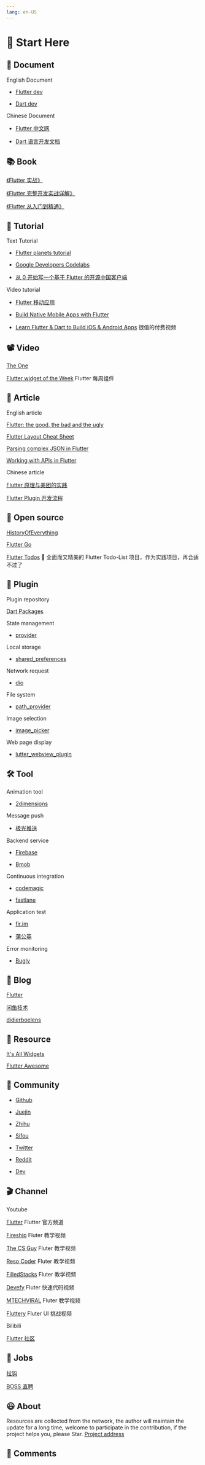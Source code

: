 ```yaml
---
lang: en-US
---
```


# 🦄 Start Here

## :bookmark: Document

English Document

- [Flutter dev](https://flutter.dev/docs)

- [Dart dev](https://dart.dev/guides)

Chinese Document

- [Flutter 中文网](https://flutterchina.club/docs/)

- [Dart 语言开发文档](http://www.dartdoc.cn/guides/)

## :books: Book

[《Flutter 实战》](https://book.flutterchina.club/)

[《Flutter 完整开发实战详解》](https://guoshuyu.cn/home/wx/)

[《Flutter 从入门到精通》](https://tianchenglee.github.io/)

## :school: Tutorial

Text Tutorial

- [Flutter planets tutorial](https://sergiandreplace.com/planets-flutter-from-design-to-app/)

- [Google Developers Codelabs](https://codelabs.developers.google.com/?cat=Flutter)

- [从 0 开始写一个基于 Flutter 的开源中国客户端](https://juejin.im/post/5b4fef17e51d4519475f29f6)

Video tutorial

- [Flutter 移动应用](https://www.bilibili.com/video/av52699308/?p=1)

- [Build Native Mobile Apps with Flutter](https://eu.udacity.com/course/build-native-mobile-apps-with-flutter--ud905)

- [Learn Flutter & Dart to Build iOS & Android Apps](https://www.udemy.com/course/learn-flutter-dart-to-build-ios-android-apps/) 很值的付费视频

## :film_projector: Video

[The One](https://www.youtube.com/watch?v=sIIgtClYq0s)

[Flutter widget of the Week](youtube.com/watch?v=b_sQ9bMltGU&list=PLjxrf2q8roU23XGwz3Km7sQZFTdB996iG) Flutter 每周组件

## :page_facing_up: Article

English article

[Flutter: the good, the bad and the ugly](https://medium.com/asos-techblog/flutter-vs-react-native-for-ios-android-app-development-c41b4e038db9)

[Flutter Layout Cheat Sheet](https://medium.com/flutter-community/flutter-layout-cheat-sheet-5363348d037e)

[Parsing complex JSON in Flutter](https://medium.com/flutter-community/parsing-complex-json-in-flutter-747c46655f51)

[Working with APIs in Flutter](https://medium.com/flutter-community/working-with-apis-in-flutter-8745968103e9)

Chinese article

[Flutter 原理与美团的实践](https://juejin.im/post/5b6d59476fb9a04fe91aa778)

[Flutter Plugin 开发流程](https://juejin.im/post/5af6e858f265da0b736dbac0)

## :chestnut: Open source

[HistoryOfEverything](https://github.com/2d-inc/HistoryOfEverything)

[Flutter Go](https://github.com/alibaba/flutter-go)

[Flutter Todos](https://github.com/asjqkkkk/flutter-todos) 📝 全面而又精美的 Flutter Todo-List 项目，作为实践项目，再合适不过了

## :electric_plug: Plugin

Plugin repository

[Dart Packages](https://pub.flutter-io.cn/)

State management

- [provider](https://pub.flutter-io.cn/packages/provider)

Local storage

- [shared_preferences](https://pub.flutter-io.cn/packages/shared_preferences)

Network request

- [dio](https://pub.flutter-io.cn/packages/dio)

File system

- [path_provider](https://pub.flutter-io.cn/packages/path_provider)

Image selection

- [image_picker](https://pub.flutter-io.cn/packages/image_picker)

Web page display

- [lutter_webview_plugin](https://pub.flutter-io.cn/packages/flutter_webview_plugin)

## :hammer_and_wrench: Tool

Animation tool

- [2dimensions](https://www.2dimensions.com/)

Message push

- [极光推送](https://docs.jiguang.cn/jpush/guideline/intro/)

Backend service

- [Firebase](https://firebase.google.com/)

- [Bmob](https://www.bmob.cn/)

Continuous integration

- [codemagic](https://codemagic.io/start/)

- [fastlane](https://fastlane.tools/)

Application test

- [fir.im](https://fir.im/)

- [蒲公英](https://www.pgyer.com/)

Error monitoring

- [Bugly](https://github.com/crazecoder/flutter_bugly)

## :open_book: Blog

[Flutter](https://medium.com/flutter)

[闲鱼技术](https://www.yuque.com/xytech/flutter)

[didierboelens](https://www.didierboelens.com/)

## :truck: Resource

[It's All Widgets](https://itsallwidgets.com/)

[Flutter Awesome](https://flutterawesome.com/)

## :busts_in_silhouette: Community

- [Github](https://github.com/flutter/flutter/issues)

- [Juejin](https://juejin.im/tag/Flutter)

- [Zhihu](https://www.zhihu.com/topic/20172123/hot)

- [Sifou](https://segmentfault.com/t/flutter)

- [Twitter](https://twitter.com/flutterdev)

- [Reddit](https://www.reddit.com/r/FlutterDev/)

- [Dev](https://dev.to/t/flutter)

## :clapper: Channel

Youtube

[Flutter](https://www.youtube.com/channel/UCwXdFgeE9KYzlDdR7TG9cMw) Flutter 官方频道

[Fireship](https://www.youtube.com/channel/UCsBjURrPoezykLs9EqgamOA) Fluter 教学视频

[The CS Guy](https://www.youtube.com/channel/UCFi0LVUvZG8V9g7npfMGaaw) Fluter 教学视频

[Reso Coder](https://www.youtube.com/channel/UCSIvrn68cUk8CS8MbtBmBkA) Fluter 教学视频

[FilledStacks](https://www.youtube.com/channel/UC2d0BYlqQCdF9lJfydl_02Q) Fluter 教学视频

[Devefy](https://www.youtube.com/channel/UC9dwxEAvy-zCMAS7rdox46w) Fluter 快速代码视频

[MTECHVIRAL](https://www.youtube.com/channel/UCFTM1FGjZSkoSPDZgtbp7hA) Fluter 教学视频

[Fluttery](https://www.youtube.com/channel/UCtWyVkPpb8An90SNDTNF0Pg) Fluter UI 挑战视频

Bilibili

[Flutter 社区](https://space.bilibili.com/344928717?from=search&seid=3043360348818488534)

## :briefcase: Jobs

[拉钩](https://www.lagou.com/jobs/list_flutter)

[BOSS 直聘](https://www.zhipin.com/job_detail/?query=flutter&city=100010000&industry=&position=#)

## :smiley: About

Resources are collected from the network, the author will maintain the update for a long time, welcome to participate in the contribution, if the project helps you, please Star.
[Project address](https://github.com/xrr2016/flutter-world)

## :memo: Comments

<app-comments />

<app-hotjar />

